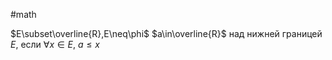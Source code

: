 #math 

$E\subset\overline{R},E\neq\phi$
$a\in\overline{R}$ над нижней границей $E$, если $\forall x\in E$, $a \leq x$